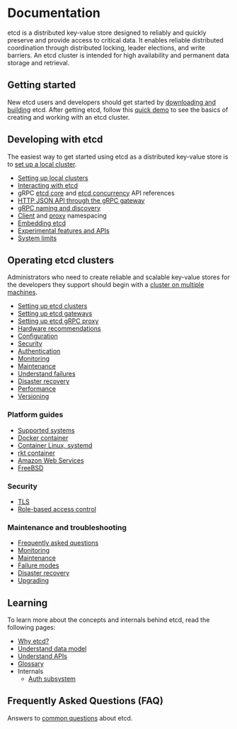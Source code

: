 # Documentation

etcd is a distributed key-value store designed to reliably and quickly preserve and provide access to critical data. It enables reliable distributed coordination through distributed locking, leader elections, and write barriers. An etcd cluster is intended for high availability and permanent data storage and retrieval.

## Getting started

New etcd users and developers should get started by [downloading and building][download_build] etcd. After getting etcd, follow this [quick demo][demo] to see the basics of creating and working with an etcd cluster.

## Developing with etcd

The easiest way to get started using etcd as a distributed key-value store is to [set up a local cluster][local_cluster].

 - [Setting up local clusters][local_cluster]
 - [Interacting with etcd][interacting]
 - gRPC [etcd core][api_ref] and [etcd concurrency][api_concurrency_ref] API references
 - [HTTP JSON API through the gRPC gateway][api_grpc_gateway]
 - [gRPC naming and discovery][grpc_naming]
 - [Client][namespace_client] and [proxy][namespace_proxy] namespacing
 - [Embedding etcd][embed_etcd]
 - [Experimental features and APIs][experimental]
 - [System limits][system-limit]

## Operating etcd clusters

Administrators who need to create reliable and scalable key-value stores for the developers they support should begin with a [cluster on multiple machines][clustering].

 - [Setting up etcd clusters][clustering]
 - [Setting up etcd gateways][gateway]
 - [Setting up etcd gRPC proxy][grpc_proxy]
 - [Hardware recommendations][hardware]
 - [Configuration][conf]
 - [Security][security]
 - [Authentication][authentication]
 - [Monitoring][monitoring]
 - [Maintenance][maintenance]
 - [Understand failures][failures]
 - [Disaster recovery][recovery]
 - [Performance][performance]
 - [Versioning][versioning]

### Platform guides

 - [Supported systems][supported_platforms]
 - [Docker container][container_docker]
 - [Container Linux, systemd][container_linux_platform]
 - [rkt container][container_rkt]
 - [Amazon Web Services][aws_platform]
 - [FreeBSD][freebsd_platform]

### Security

 - [TLS][security]
 - [Role-based access control][authentication]

### Maintenance and troubleshooting

 - [Frequently asked questions][common questions]
 - [Monitoring][monitoring]
 - [Maintenance][maintenance]
 - [Failure modes][failures]
 - [Disaster recovery][recovery]
 - [Upgrading][upgrading]

## Learning

To learn more about the concepts and internals behind etcd, read the following pages:

 - [Why etcd?][why]
 - [Understand data model][data_model]
 - [Understand APIs][understand_apis]
 - [Glossary][glossary]
 - Internals
   - [Auth subsystem][auth_design]

## Frequently Asked Questions (FAQ)

Answers to [common questions] about etcd.

[api_ref]: dev-guide/api_reference_v3
[api_concurrency_ref]: dev-guide/api_concurrency_reference_v3
[api_grpc_gateway]: dev-guide/api_grpc_gateway
[clustering]: op-guide/clustering
[conf]: op-guide/configuration
[system-limit]: dev-guide/limit
[common questions]: faq
[why]: learning/why
[data_model]: learning/data_model
[demo]: demo
[download_build]: dl_build
[embed_etcd]: https://godoc.org/github.com/coreos/etcd/embed
[grpc_naming]: dev-guide/grpc_naming
[failures]: op-guide/failures
[gateway]: op-guide/gateway
[glossary]: learning/glossary
[namespace_client]: https://godoc.org/github.com/coreos/etcd/clientv3/namespace
[namespace_proxy]: op-guide/grpc_proxy#namespacing
[grpc_proxy]: op-guide/grpc_proxy
[hardware]: op-guide/hardware
[interacting]: dev-guide/interacting_v3
[local_cluster]: dev-guide/local_cluster
[performance]: op-guide/performance
[recovery]: op-guide/recovery
[maintenance]: op-guide/maintenance
[security]: op-guide/security
[monitoring]: op-guide/monitoring
[v2_migration]: op-guide/v2-migration
[container_rkt]: op-guide/container#rkt
[container_docker]: op-guide/container#docker
[understand_apis]: learning/api
[versioning]: op-guide/versioning
[supported_platforms]: op-guide/supported-platform
[container_linux_platform]: platforms/container-linux-systemd
[freebsd_platform]: platforms/freebsd
[aws_platform]: platforms/aws
[experimental]: dev-guide/experimental_apis
[authentication]: op-guide/authentication
[auth_design]: learning/auth_design
[upgrading]: upgrades/upgrading-etcd
